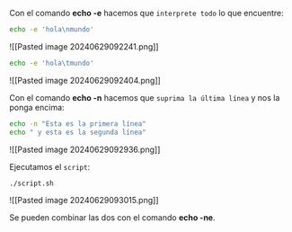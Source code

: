 
Con el comando **echo -e** hacemos que ``interprete todo`` lo que encuentre:

```Bash
echo -e 'hola\nmundo'
```

![[Pasted image 20240629092241.png]]

```Bash
echo -e 'hola\tmundo'
```

![[Pasted image 20240629092404.png]]

Con el comando **echo -n** hacemos que ``suprima la última línea`` y nos la ponga encima:

```Bash
echo -n "Esta es la primera línea"
echo " y esta es la segunda línea"
```

![[Pasted image 20240629092936.png]]

Ejecutamos el ``script``:

```Bash
./script.sh
```

![[Pasted image 20240629093015.png]]

Se pueden combinar las dos con el comando **echo -ne**.

